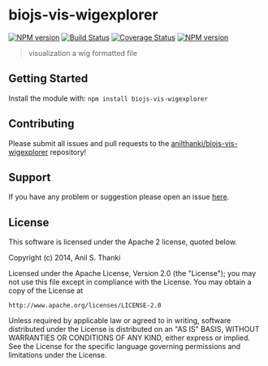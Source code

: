 # biojs-vis-wigexplorer

[![NPM version](http://img.shields.io/npm/v/biojs-vis-wigexplorer.svg)](https://www.npmjs.org/package/biojs-vis-wigexplorer)
[![Build Status](https://secure.travis-ci.org/anilthanki/biojs-vis-wigexplorer.png?branch=master)](http://travis-ci.org/anilthanki/biojs-vis-wigexplorer)
[![Coverage Status](https://img.shields.io/coveralls/anilthanki/biojs-vis-wigexplorer.svg)](https://coveralls.io/r/anilthanki/biojs-vis-wigexplorer)
[![NPM version](https://badge-me.herokuapp.com/api/npm/biojs-vis-wigexplorer.png)](http://badges.enytc.com/for/npm/biojs-vis-wigexplorer) 

> visualization a wig formatted file

## Getting Started
Install the module with: `npm install biojs-vis-wigexplorer`

## Contributing

Please submit all issues and pull requests to the [anilthanki/biojs-vis-wigexplorer](http://github.com/anilthanki/biojs-vis-wigexplorer) repository!

## Support
If you have any problem or suggestion please open an issue [here](https://github.com/anilthanki/biojs-vis-wigexplorer/issues).

## License 


This software is licensed under the Apache 2 license, quoted below.

Copyright (c) 2014, Anil S. Thanki

Licensed under the Apache License, Version 2.0 (the "License"); you may not
use this file except in compliance with the License. You may obtain a copy of
the License at

    http://www.apache.org/licenses/LICENSE-2.0

Unless required by applicable law or agreed to in writing, software
distributed under the License is distributed on an "AS IS" BASIS, WITHOUT
WARRANTIES OR CONDITIONS OF ANY KIND, either express or implied. See the
License for the specific language governing permissions and limitations under
the License.
